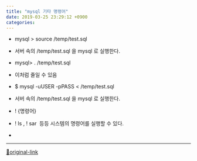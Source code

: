 ```yaml
---
title: "mysql 기타 명령어"
date: 2019-03-25 23:29:12 +0900
categories: 
---
```

  

- mysql &gt; source /temp/test.sql
- 서버 속의 /temp/test.sql 을 mysql 로 실행한다.
- mysql&gt; \. /temp/test.sql
- 이처럼 줄일 수 있음


- $ mysql -uUSER -pPASS &lt; /temp/test.sql
- 서버 속의 /temp/test.sql 을 mysql 로 실행한다.

- \! {명령어}
- \! ls , \! sar  등등 시스템의 명령어를 실행할 수 있다.
-   







***
[🔗original-link](http://www.mins01.com/mh/tech/read/1267)